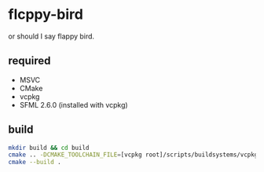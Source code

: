 # flcppy-bird
 or should I say flappy bird.

## required

- MSVC
- CMake
- vcpkg
- SFML 2.6.0 (installed with vcpkg)

## build

```bash
mkdir build && cd build
cmake .. -DCMAKE_TOOLCHAIN_FILE=[vcpkg root]/scripts/buildsystems/vcpkg.cmake
cmake --build .
```

